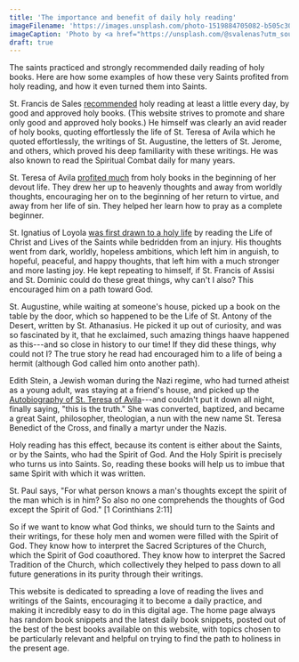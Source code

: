 ```yaml
---
title: 'The importance and benefit of daily holy reading'
imageFilename: 'https://images.unsplash.com/photo-1519884705082-b505c3001e63?ixid=MnwxMjA3fDB8MHxwaG90by1wYWdlfHx8fGVufDB8fHx8&ixlib=rb-1.2.1&auto=format&fit=crop&w=1170&q=80'
imageCaption: 'Photo by <a href="https://unsplash.com/@svalenas?utm_source=unsplash&utm_medium=referral&utm_content=creditCopyText">Sergiu Vălenaș</a> on <a href="https://unsplash.com/?utm_source=unsplash&utm_medium=referral&utm_content=creditCopyText">Unsplash</a>'
draft: true
---
```


The saints practiced and strongly recommended daily reading of holy books. Here are how some examples of how these very Saints profited from holy reading, and how it even turned them into Saints.

St. Francis de Sales [recommended](/book-snippets/2021-06-26-how-we-should-do-holy-reading.html) holy reading at least a little every day, by good and approved holy books. (This website strives to promote and share only good and approved holy books.) He himself was clearly an avid reader of holy books, quoting effortlessly the life of St. Teresa of Avila which he quoted effortlessly, the writings of St. Augustine, the letters of St. Jerome, and others, which proved his deep familiarity with these writings. He was also known to read the Spiritual Combat daily for many years.

St. Teresa of Avila [profited much](/book-snippets/2021-11-02-st-teresa-of-avilas-experience-as-a-beginner-in-mental-prayer-and-how-good-books-helped-her-through-it.html) from holy books in the beginning of her devout life. They drew her up to heavenly thoughts and away from worldly thoughts, encouraging her on to the beginning of her return to virtue, and away from her life of sin. They helped her learn how to pray as a complete beginner.

St. Ignatius of Loyola [was first drawn to a holy life](/book-snippets/2021-11-03-st-ignatius-of-loyola-begins-to-read-holy-books-which-for-the-first-time-gives-him-true-peace.html) by reading the Life of Christ and Lives of the Saints while bedridden from an injury. His thoughts went from dark, worldly, hopeless ambitions, which left him in anguish, to hopeful, peaceful, and happy thoughts, that left him with a much stronger and more lasting joy. He kept repeating to himself, if St. Francis of Assisi and St. Dominic could do these great things, why can't I also? This encouraged him on a path toward God.

St. Augustine, while waiting at someone's house, picked up a book on the table by the door, which so happened to be the Life of St. Antony of the Desert, written by St. Athanasius. He picked it up out of curiosity, and was so fascinated by it, that he exclaimed, such amazing things haave happened as this---and so close in history to our time! If they did these things, why could not I? The true story he read had encouraged him to a life of being a hermit (although God called him onto another path).

Edith Stein, a Jewish woman during the Nazi regime, who had turned atheist as a young adult, was staying at a friend's house, and picked up the [Autobiography of St. Teresa of Avila](/books/life-of-st-teresa-of-avila.html)---and couldn't put it down all night, finally saying, "this is the truth." She was converted, baptized, and became a great Saint, philosopher, theologian, a nun with the new name St. Teresa Benedict of the Cross, and finally a martyr under the Nazis.

Holy reading has this effect, because its content is either about the Saints, or by the Saints, who had the Spirit of God. And the Holy Spirit is precisely who turns us into Saints. So, reading these books will help us to imbue that same Spirit with which it was written.

St. Paul says, "For what person knows a man's thoughts except the spirit of the man which is in him? So also no one comprehends the thoughts of God except the Spirit of God." [1 Corinthians 2:11]

So if we want to know what God thinks, we should turn to the Saints and their writings, for these holy men and women were filled with the Spirit of God. They know how to interpret the Sacred Scriptures of the Church, which the Spirit of God coauthored. They know how to interpret the Sacred Tradition of the Church, which collectively they helped to pass down to all future generations in its purity through their writings.

This website is dedicated to spreading a love of reading the lives and writings of the Saints, encouraging it to become a daily practice, and making it incredibly easy to do in this digital age. The home page always has random book snippets and the latest daily book snippets, posted out of the best of the best books available on this website, with topics chosen to be particularly relevant and helpful on trying to find the path to holiness in the present age.

